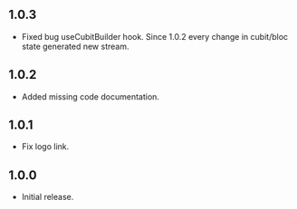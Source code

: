 ## 1.0.3
* Fixed bug useCubitBuilder hook. Since 1.0.2 every change in cubit/bloc state generated new stream.

## 1.0.2
* Added missing code documentation.

## 1.0.1
* Fix logo link.

## 1.0.0
* Initial release.
